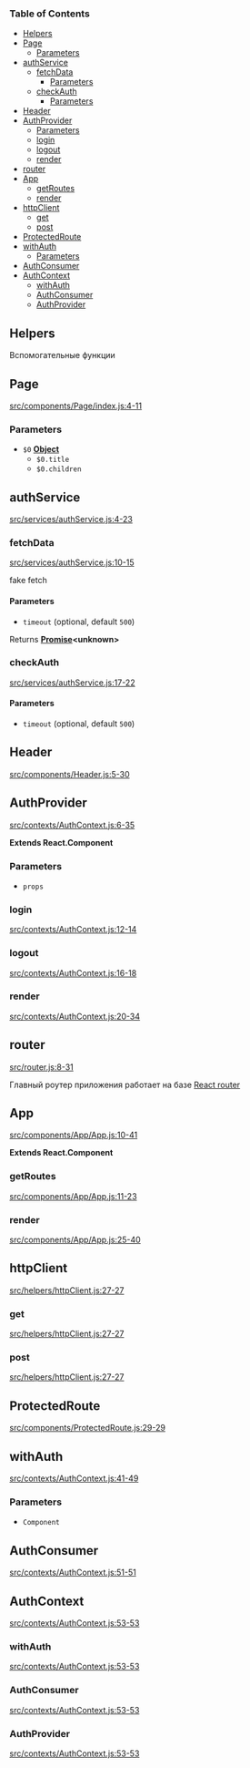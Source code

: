 <!-- Generated by documentation.js. Update this documentation by updating the source code. -->

### Table of Contents

-   [Helpers][1]
-   [Page][2]
    -   [Parameters][3]
-   [authService][4]
    -   [fetchData][5]
        -   [Parameters][6]
    -   [checkAuth][7]
        -   [Parameters][8]
-   [Header][9]
-   [AuthProvider][10]
    -   [Parameters][11]
    -   [login][12]
    -   [logout][13]
    -   [render][14]
-   [router][15]
-   [App][16]
    -   [getRoutes][17]
    -   [render][18]
-   [httpClient][19]
    -   [get][20]
    -   [post][21]
-   [ProtectedRoute][22]
-   [withAuth][23]
    -   [Parameters][24]
-   [AuthConsumer][25]
-   [AuthContext][26]
    -   [withAuth][27]
    -   [AuthConsumer][28]
    -   [AuthProvider][29]

## Helpers

Вспомогательные функции


## Page

[src/components/Page/index.js:4-11][30]

### Parameters

-   `$0` **[Object][31]** 
    -   `$0.title`  
    -   `$0.children`  

## authService

[src/services/authService.js:4-23][32]

### fetchData

[src/services/authService.js:10-15][33]

fake fetch

#### Parameters

-   `timeout`   (optional, default `500`)

Returns **[Promise][34]&lt;unknown>** 

### checkAuth

[src/services/authService.js:17-22][35]

#### Parameters

-   `timeout`   (optional, default `500`)

## Header

[src/components/Header.js:5-30][36]

## AuthProvider

[src/contexts/AuthContext.js:6-35][37]

**Extends React.Component**

### Parameters

-   `props`  

### login

[src/contexts/AuthContext.js:12-14][38]

### logout

[src/contexts/AuthContext.js:16-18][39]

### render

[src/contexts/AuthContext.js:20-34][40]

## router

[src/router.js:8-31][41]

Главный роутер приложения
работает на базе [React router][42]

## App

[src/components/App/App.js:10-41][43]

**Extends React.Component**

### getRoutes

[src/components/App/App.js:11-23][44]

### render

[src/components/App/App.js:25-40][45]

## httpClient

[src/helpers/httpClient.js:27-27][46]

### get

[src/helpers/httpClient.js:27-27][46]

### post

[src/helpers/httpClient.js:27-27][46]

## ProtectedRoute

[src/components/ProtectedRoute.js:29-29][47]

## withAuth

[src/contexts/AuthContext.js:41-49][48]

### Parameters

-   `Component`  

## AuthConsumer

[src/contexts/AuthContext.js:51-51][49]

## AuthContext

[src/contexts/AuthContext.js:53-53][50]

### withAuth

[src/contexts/AuthContext.js:53-53][50]

### AuthConsumer

[src/contexts/AuthContext.js:53-53][50]

### AuthProvider

[src/contexts/AuthContext.js:53-53][50]

[1]: #helpers

[2]: #page

[3]: #parameters

[4]: #authservice

[5]: #fetchdata

[6]: #parameters-1

[7]: #checkauth

[8]: #parameters-2

[9]: #header

[10]: #authprovider

[11]: #parameters-3

[12]: #login

[13]: #logout

[14]: #render

[15]: #router

[16]: #app

[17]: #getroutes

[18]: #render-1

[19]: #httpclient

[20]: #get

[21]: #post

[22]: #protectedroute

[23]: #withauth

[24]: #parameters-4

[25]: #authconsumer

[26]: #authcontext

[27]: #withauth-1

[28]: #authconsumer-1

[29]: #authprovider-1

[30]: https://github.com/pohodnik58/pohodnik/blob/6fbb061ae3cac336f60ad8af79b08d61037db60c/src/components/Page/index.js#L4-L11 "Source code on GitHub"

[31]: https://developer.mozilla.org/docs/Web/JavaScript/Reference/Global_Objects/Object

[32]: https://github.com/pohodnik58/pohodnik/blob/6fbb061ae3cac336f60ad8af79b08d61037db60c/src/services/authService.js#L4-L23 "Source code on GitHub"

[33]: https://github.com/pohodnik58/pohodnik/blob/6fbb061ae3cac336f60ad8af79b08d61037db60c/src/services/authService.js#L10-L15 "Source code on GitHub"

[34]: https://developer.mozilla.org/docs/Web/JavaScript/Reference/Global_Objects/Promise

[35]: https://github.com/pohodnik58/pohodnik/blob/6fbb061ae3cac336f60ad8af79b08d61037db60c/src/services/authService.js#L17-L22 "Source code on GitHub"

[36]: https://github.com/pohodnik58/pohodnik/blob/6fbb061ae3cac336f60ad8af79b08d61037db60c/src/components/Header.js#L5-L30 "Source code on GitHub"

[37]: https://github.com/pohodnik58/pohodnik/blob/6fbb061ae3cac336f60ad8af79b08d61037db60c/src/contexts/AuthContext.js#L6-L35 "Source code on GitHub"

[38]: https://github.com/pohodnik58/pohodnik/blob/6fbb061ae3cac336f60ad8af79b08d61037db60c/src/contexts/AuthContext.js#L12-L14 "Source code on GitHub"

[39]: https://github.com/pohodnik58/pohodnik/blob/6fbb061ae3cac336f60ad8af79b08d61037db60c/src/contexts/AuthContext.js#L16-L18 "Source code on GitHub"

[40]: https://github.com/pohodnik58/pohodnik/blob/6fbb061ae3cac336f60ad8af79b08d61037db60c/src/contexts/AuthContext.js#L20-L34 "Source code on GitHub"

[41]: https://github.com/pohodnik58/pohodnik/blob/6fbb061ae3cac336f60ad8af79b08d61037db60c/src/router.js#L8-L31 "Source code on GitHub"

[42]: https://reacttraining.com/react-router/web/guides/quick-start

[43]: https://github.com/pohodnik58/pohodnik/blob/6fbb061ae3cac336f60ad8af79b08d61037db60c/src/components/App/App.js#L10-L41 "Source code on GitHub"

[44]: https://github.com/pohodnik58/pohodnik/blob/6fbb061ae3cac336f60ad8af79b08d61037db60c/src/components/App/App.js#L11-L23 "Source code on GitHub"

[45]: https://github.com/pohodnik58/pohodnik/blob/6fbb061ae3cac336f60ad8af79b08d61037db60c/src/components/App/App.js#L25-L40 "Source code on GitHub"

[46]: https://github.com/pohodnik58/pohodnik/blob/6fbb061ae3cac336f60ad8af79b08d61037db60c/src/helpers/httpClient.js#L27-L27 "Source code on GitHub"

[47]: https://github.com/pohodnik58/pohodnik/blob/6fbb061ae3cac336f60ad8af79b08d61037db60c/src/components/ProtectedRoute.js#L29-L29 "Source code on GitHub"

[48]: https://github.com/pohodnik58/pohodnik/blob/6fbb061ae3cac336f60ad8af79b08d61037db60c/src/contexts/AuthContext.js#L41-L49 "Source code on GitHub"

[49]: https://github.com/pohodnik58/pohodnik/blob/6fbb061ae3cac336f60ad8af79b08d61037db60c/src/contexts/AuthContext.js#L51-L51 "Source code on GitHub"

[50]: https://github.com/pohodnik58/pohodnik/blob/6fbb061ae3cac336f60ad8af79b08d61037db60c/src/contexts/AuthContext.js#L53-L53 "Source code on GitHub"
